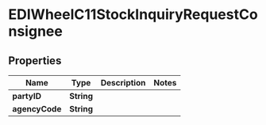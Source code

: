 

# EDIWheelC11StockInquiryRequestConsignee


## Properties

| Name | Type | Description | Notes |
|------------ | ------------- | ------------- | -------------|
|**partyID** | **String** |  |  |
|**agencyCode** | **String** |  |  |



